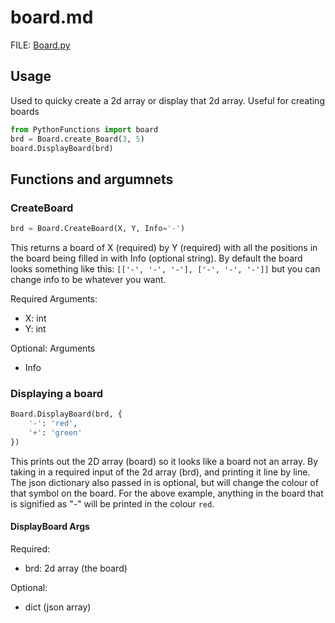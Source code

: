 # board.md

FILE: [Board.py](../src/PythonFunctions/Board.py)

## Usage

Used to quicky create a 2d array or display that 2d array. Useful for creating boards

```py
from PythonFunctions import board
brd = Board.create_Board(3, 5)
board.DisplayBoard(brd)
```

## Functions and argumnets

### CreateBoard

```py
brd = Board.CreateBoard(X, Y, Info='-')
```

This returns a board of X (required) by Y (required) with all the positions in the board being filled in with Info (optional string).
By default the board looks something like this: `[['-', '-', '-'], ['-', '-', '-']]` but you can change info to be whatever you want.

Required Arguments:

- X: int
- Y: int

Optional: Arguments

- Info

### Displaying a board

```py
Board.DisplayBoard(brd, {
    '-': 'red',
    '+': 'green'
})
```

This prints out the 2D array (board) so it looks like a board not an array. By taking in a required input of the 2d array (brd), and printing it line by line. The json dictionary also passed in is optional, but will change the colour of that symbol on the board. For the above example, anything in the board that is signified as "-" will be printed in the colour `red`.

#### DisplayBoard Args

Required:

- brd: 2d array (the board)

Optional:

- dict (json array)
